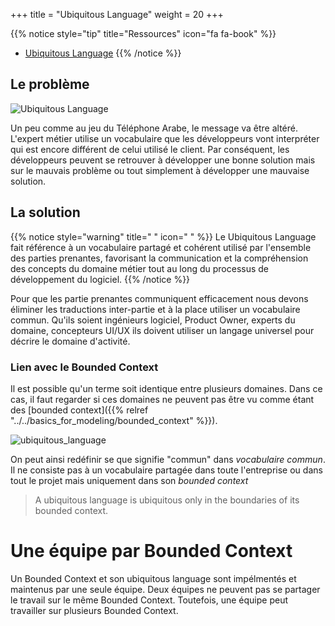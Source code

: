 +++
title = "Ubiquitous Language"
weight = 20
+++

{{% notice style="tip" title="Ressources" icon="fa fa-book" %}}

- [Ubiquitous Language](https://martinfowler.com/bliki/UbiquitousLanguage.html)
  {{% /notice %}}

## Le problème

![Ubiquitous Language](../images/ubiquitous_language.png)

Un peu comme au jeu du Téléphone Arabe, le message va être altéré. L'expert métier utilise un vocabulaire que les développeurs vont interpréter qui est encore différent de celui utilisé le client. Par conséquent, les développeurs peuvent se retrouver à développer une bonne solution mais sur le mauvais problème ou tout simplement à développer une mauvaise solution.

## La solution

{{% notice style="warning" title=" " icon=" " %}}
Le Ubiquitous Language fait référence à un vocabulaire partagé et cohérent utilisé par l'ensemble des parties prenantes, favorisant la communication et la compréhension des concepts du domaine métier tout au long du processus de développement du logiciel.
{{% /notice %}}

Pour que les partie prenantes communiquent efficacement nous devons éliminer les traductions inter-partie et à la place utiliser un vocabulaire commun. Qu'ils soient ingénieurs logiciel, Product Owner, experts du domaine, concepteurs UI/UX ils doivent utiliser un langage universel pour décrire le domaine d'activité.

### Lien avec le Bounded Context

Il est possible qu'un terme soit identique entre plusieurs domaines. Dans ce cas, il faut regarder si ces domaines ne peuvent pas être vu comme étant des [bounded context]({{% relref "../../basics_for_modeling/bounded_context" %}}).

![ubiquitous_language](../images/ubiquitous_language2.png)

On peut ainsi redéfinir se que signifie "commun" dans _vocabulaire commun_. Il ne consiste pas à un vocabulaire partagée dans toute l'entreprise ou dans tout le projet mais uniquement dans son _bounded context_

> A ubiquitous language is ubiquitous only in the boundaries of its bounded context.

# Une équipe par Bounded Context

Un Bounded Context et son ubiquitous language sont impélmentés et maintenus par une seule équipe. Deux équipes ne peuvent pas se partager le travail sur le même Bounded Context. Toutefois, une équipe peut travailler sur plusieurs Bounded Context.
